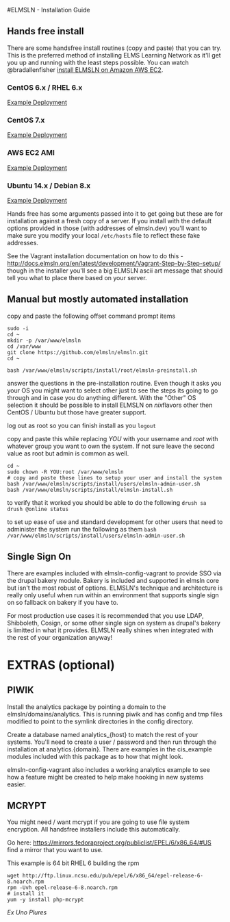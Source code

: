 #ELMSLN - Installation Guide

## Hands free install
There are some handsfree install routines (copy and paste) that you can try. This is the preferred method of installing ELMS Learning Network as it'll get you up and running with the least steps possible. You can watch @bradallenfisher [install ELMSLN on Amazon AWS EC2](https://drupal.psu.edu/blog/post/elmsln-aws-ec2).

### CentOS 6.x / RHEL 6.x
[Example Deployment](https://github.com/elmsln/elmsln/blob/master/scripts/install/handsfree/centos/example-deploy)
### CentOS 7.x
[Example Deployment](https://github.com/elmsln/elmsln/blob/master/scripts/install/handsfree/centos7/example-deploy)
### AWS EC2 AMI
[Example Deployment](https://github.com/elmsln/elmsln/blob/master/scripts/install/handsfree/amazon/example-deploy)
### Ubuntu 14.x / Debian 8.x
[Example Deployment](https://github.com/elmsln/elmsln/blob/master/scripts/install/handsfree/ubuntu/example-deploy)

Hands free has some arguments passed into it to get going but these are for installation against a fresh copy of a server. If you install with the default options provided in those (with addresses of elmsln.dev) you'll want to make sure you modify your local `/etc/hosts` file to reflect these fake addresses.

See the Vagrant installation documentation on how to do this - http://docs.elmsln.org/en/latest/development/Vagrant-Step-by-Step-setup/ though in the installer you'll see a big ELMSLN ascii art message that should tell you what to place there based on your server.

## Manual but mostly automated installation
copy and paste the following offset command prompt items
```
sudo -i
cd ~
mkdir -p /var/www/elmsln
cd /var/www
git clone https://github.com/elmsln/elmsln.git
cd ~

bash /var/www/elmsln/scripts/install/root/elmsln-preinstall.sh
```
answer the questions in the pre-installation routine.
Even though it asks you your OS you might want to select other just to see the steps its going to go through and in case you do anything different.
With the "Other" OS selection it should be possible to install ELMSLN on *nix*flavors other then CentOS / Ubuntu but those have greater support.

log out as root so you can finish install as you
`logout`

copy and paste this while replacing *YOU* with your username and *root* with whatever group you want to own the system. If not sure leave the second value as root but admin is common as well.
```
cd ~
sudo chown -R YOU:root /var/www/elmsln
# copy and paste these lines to setup your user and install the system
bash /var/www/elmsln/scripts/install/users/elmsln-admin-user.sh
bash /var/www/elmsln/scripts/install/elmsln-install.sh
```
to verify that it worked you should be able to do the following
`drush sa`
`drush @online status`

to set up ease of use and standard development for other users that need to administer the system run the following as them
`bash /var/www/elmsln/scripts/install/users/elmsln-admin-user.sh`

## Single Sign On
There are examples included with elmsln-config-vagrant to provide SSO via
the drupal bakery module. Bakery is included and supported in elmsln core but isn't the most robust of options. ELMSLN's technique and architecture is really only useful when run within an environment that supports single sign on so fallback on bakery if you have to.

For most production use cases it is recommended that you use LDAP, Shibboleth, Cosign, or some other single sign on system as drupal's bakery is limitted in what it provides. ELMSLN really shines when integrated with the rest of your organization anyway!

# EXTRAS (optional)

## PIWIK
Install the analytics package by pointing a domain to the
elmsln/domains/analytics.  This is running piwik and has config and tmp files
modified to point to the symlink directories in the config directory.

Create a database named analytics_{host} to match the rest of your systems.
You'll need to create a user / password and then  run through the installation
at analytics.{domain}. There are examples in the cis_example modules included
with this package as to how that might look.

elmsln-config-vagrant also includes a working analytics example to see how
a feature might be created to help make hooking in new systems easier.

## MCRYPT
You might need / want mcrypt if you are going to use file system encryption. All handsfree installers include this automatically.

Go here: https://mirrors.fedoraproject.org/publiclist/EPEL/6/x86_64/#US find a mirror that you want to use.

This example is 64 bit RHEL 6 building the rpm
```
wget http://ftp.linux.ncsu.edu/pub/epel/6/x86_64/epel-release-6-8.noarch.rpm
rpm -Uvh epel-release-6-8.noarch.rpm
# install it
yum -y install php-mcrypt
```

*Ex Uno Plures*
